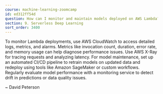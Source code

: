 ```yaml
---
course: machine-learning-zoomcamp
id: ed312ff54d
question: How can I monitor and maintain models deployed on AWS Lambda?
section: 9. Serverless Deep Learning
sort_order: 3400
---
```


To monitor Lambda deployments, use AWS CloudWatch to access detailed logs, metrics, and alarms. Metrics like invocation count, duration, error rate, and memory usage can help diagnose performance issues. Use AWS X-Ray for tracing requests and analyzing latency. For model maintenance, set up an automated CI/CD pipeline to retrain models on updated data and redeploy using tools like Amazon SageMaker or custom workflows. Regularly evaluate model performance with a monitoring service to detect drift in predictions or data quality issues.

~ David Peterson


